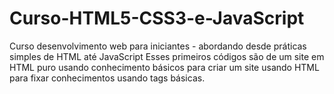 # Curso-HTML5-CSS3-e-JavaScript
Curso desenvolvimento web para iniciantes - abordando desde práticas simples de HTML até JavaScript
Esses primeiros códigos são de um site em HTML puro usando conhecimento básicos para criar um site usando HTML para fixar conhecimentos  usando tags básicas.
